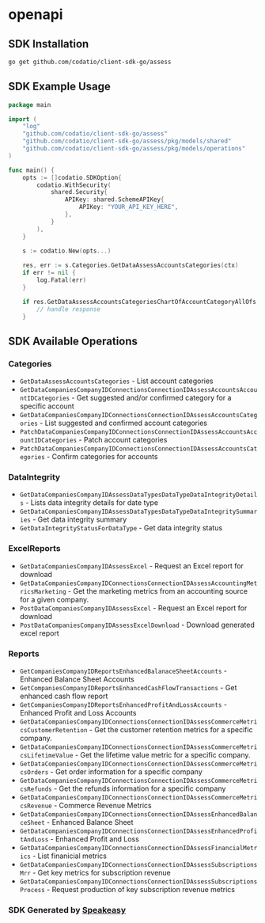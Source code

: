 # openapi

<!-- Start SDK Installation -->
## SDK Installation

```bash
go get github.com/codatio/client-sdk-go/assess
```
<!-- End SDK Installation -->

## SDK Example Usage
<!-- Start SDK Example Usage -->
```go
package main

import (
    "log"
    "github.com/codatio/client-sdk-go/assess"
    "github.com/codatio/client-sdk-go/assess/pkg/models/shared"
    "github.com/codatio/client-sdk-go/assess/pkg/models/operations"
)

func main() {
    opts := []codatio.SDKOption{
        codatio.WithSecurity(
            shared.Security{
                APIKey: shared.SchemeAPIKey{
                    APIKey: "YOUR_API_KEY_HERE",
                },
            }
        ),
    }

    s := codatio.New(opts...)
    
    res, err := s.Categories.GetDataAssessAccountsCategories(ctx)
    if err != nil {
        log.Fatal(err)
    }

    if res.GetDataAssessAccountsCategoriesChartOfAccountCategoryAllOfs != nil {
        // handle response
    }
```
<!-- End SDK Example Usage -->

<!-- Start SDK Available Operations -->
## SDK Available Operations


### Categories

* `GetDataAssessAccountsCategories` - List account categories
* `GetDataCompaniesCompanyIDConnectionsConnectionIDAssessAccountsAccountIDCategories` - Get suggested and/or confirmed category for a specific account
* `GetDataCompaniesCompanyIDConnectionsConnectionIDAssessAccountsCategories` - List suggested and confirmed account categories
* `PatchDataCompaniesCompanyIDConnectionsConnectionIDAssessAccountsAccountIDCategories` - Patch account categories
* `PatchDataCompaniesCompanyIDConnectionsConnectionIDAssessAccountsCategories` - Confirm categories for accounts

### DataIntegrity

* `GetDataCompaniesCompanyIDAssessDataTypesDataTypeDataIntegrityDetails` - Lists data integrity details for date type
* `GetDataCompaniesCompanyIDAssessDataTypesDataTypeDataIntegritySummaries` - Get data integrity summary
* `GetDataIntegrityStatusForDataType` - Get data integrity status

### ExcelReports

* `GetDataCompaniesCompanyIDAssessExcel` - Request an Excel report for download
* `GetDataCompaniesCompanyIDConnectionsConnectionIDAssessAccountingMetricsMarketing` - Get the marketing metrics from an accounting source for a given company.
* `PostDataCompaniesCompanyIDAssessExcel` - Request an Excel report for download
* `PostDataCompaniesCompanyIDAssessExcelDownload` - Download generated excel report

### Reports

* `GetCompaniesCompanyIDReportsEnhancedBalanaceSheetAccounts` - Enhanced Balance Sheet Accounts
* `GetCompaniesCompanyIDReportsEnhancedCashFlowTransactions` - Get enhanced cash flow report
* `GetCompaniesCompanyIDReportsEnhancedProfitAndLossAccounts` - Enhanced Profit and Loss Accounts
* `GetDataCompaniesCompanyIDConnectionsConnectionIDAssessCommerceMetricsCustomerRetention` - Get the customer retention metrics for a specific company.
* `GetDataCompaniesCompanyIDConnectionsConnectionIDAssessCommerceMetricsLifetimeValue` - Get the lifetime value metric for a specific company.
* `GetDataCompaniesCompanyIDConnectionsConnectionIDAssessCommerceMetricsOrders` - Get order information for a specific company
* `GetDataCompaniesCompanyIDConnectionsConnectionIDAssessCommerceMetricsRefunds` - Get the refunds information for a specific company
* `GetDataCompaniesCompanyIDConnectionsConnectionIDAssessCommerceMetricsRevenue` - Commerce Revenue Metrics
* `GetDataCompaniesCompanyIDConnectionsConnectionIDAssessEnhancedBalanceSheet` - Enhanced Balance Sheet
* `GetDataCompaniesCompanyIDConnectionsConnectionIDAssessEnhancedProfitAndLoss` - Enhanced Profit and Loss
* `GetDataCompaniesCompanyIDConnectionsConnectionIDAssessFinancialMetrics` - List finanicial metrics
* `GetDataCompaniesCompanyIDConnectionsConnectionIDAssessSubscriptionsMrr` - Get key metrics for subscription revenue
* `GetDataCompaniesCompanyIDConnectionsConnectionIDAssessSubscriptionsProcess` - Request production of key subscription revenue metrics
<!-- End SDK Available Operations -->

### SDK Generated by [Speakeasy](https://docs.speakeasyapi.dev/docs/using-speakeasy/client-sdks)

